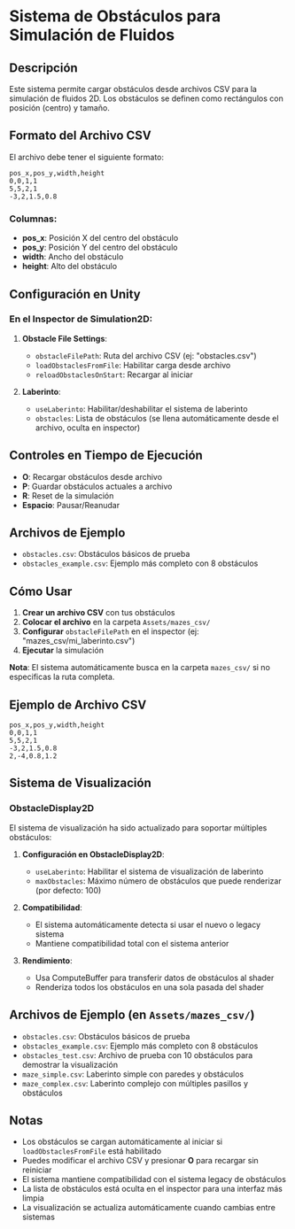 # Sistema de Obstáculos para Simulación de Fluidos

## Descripción
Este sistema permite cargar obstáculos desde archivos CSV para la simulación de fluidos 2D. Los obstáculos se definen como rectángulos con posición (centro) y tamaño.

## Formato del Archivo CSV
El archivo debe tener el siguiente formato:
```csv
pos_x,pos_y,width,height
0,0,1,1
5,5,2,1
-3,2,1.5,0.8
```

### Columnas:
- **pos_x**: Posición X del centro del obstáculo
- **pos_y**: Posición Y del centro del obstáculo  
- **width**: Ancho del obstáculo
- **height**: Alto del obstáculo

## Configuración en Unity

### En el Inspector de Simulation2D:
1. **Obstacle File Settings**:
   - `obstacleFilePath`: Ruta del archivo CSV (ej: "obstacles.csv")
   - `loadObstaclesFromFile`: Habilitar carga desde archivo
   - `reloadObstaclesOnStart`: Recargar al iniciar

2. **Laberinto**:
   - `useLaberinto`: Habilitar/deshabilitar el sistema de laberinto
   - `obstacles`: Lista de obstáculos (se llena automáticamente desde el archivo, oculta en inspector)

## Controles en Tiempo de Ejecución
- **O**: Recargar obstáculos desde archivo
- **P**: Guardar obstáculos actuales a archivo
- **R**: Reset de la simulación
- **Espacio**: Pausar/Reanudar

## Archivos de Ejemplo
- `obstacles.csv`: Obstáculos básicos de prueba
- `obstacles_example.csv`: Ejemplo más completo con 8 obstáculos

## Cómo Usar

1. **Crear un archivo CSV** con tus obstáculos
2. **Colocar el archivo** en la carpeta `Assets/mazes_csv/`
3. **Configurar** `obstacleFilePath` en el inspector (ej: "mazes_csv/mi_laberinto.csv")
4. **Ejecutar** la simulación

**Nota**: El sistema automáticamente busca en la carpeta `mazes_csv/` si no especificas la ruta completa.

## Ejemplo de Archivo CSV
```csv
pos_x,pos_y,width,height
0,0,1,1
5,5,2,1
-3,2,1.5,0.8
2,-4,0.8,1.2
```

## Sistema de Visualización

### ObstacleDisplay2D
El sistema de visualización ha sido actualizado para soportar múltiples obstáculos:

1. **Configuración en ObstacleDisplay2D**:
   - `useLaberinto`: Habilitar el sistema de visualización de laberinto
   - `maxObstacles`: Máximo número de obstáculos que puede renderizar (por defecto: 100)

2. **Compatibilidad**:
   - El sistema automáticamente detecta si usar el nuevo o legacy sistema
   - Mantiene compatibilidad total con el sistema anterior

3. **Rendimiento**:
   - Usa ComputeBuffer para transferir datos de obstáculos al shader
   - Renderiza todos los obstáculos en una sola pasada del shader

## Archivos de Ejemplo (en `Assets/mazes_csv/`)
- `obstacles.csv`: Obstáculos básicos de prueba
- `obstacles_example.csv`: Ejemplo más completo con 8 obstáculos
- `obstacles_test.csv`: Archivo de prueba con 10 obstáculos para demostrar la visualización
- `maze_simple.csv`: Laberinto simple con paredes y obstáculos
- `maze_complex.csv`: Laberinto complejo con múltiples pasillos y obstáculos

## Notas
- Los obstáculos se cargan automáticamente al iniciar si `loadObstaclesFromFile` está habilitado
- Puedes modificar el archivo CSV y presionar **O** para recargar sin reiniciar
- El sistema mantiene compatibilidad con el sistema legacy de obstáculos
- La lista de obstáculos está oculta en el inspector para una interfaz más limpia
- La visualización se actualiza automáticamente cuando cambias entre sistemas
